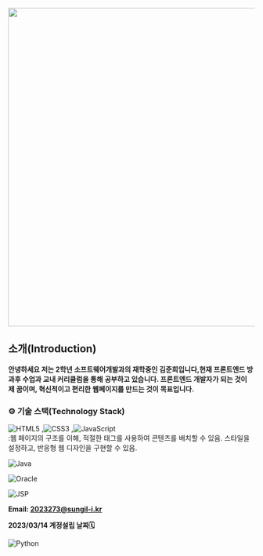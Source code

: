 

<p align="center">

<img src="https://github.com/user-attachments/assets/4f8185fc-2218-4057-ac3b-0fb54063a617"  width="650" />

</p>


<h2>소개(Introduction)</h2>

**안녕하세요 저는 2학년 소프트웨어개발과의 재학중인 김준희입니다,현재 프론트엔드 방과후 수업과 교내 커리큘럼을 통해 공부하고 있습니다. 프론트엔드 개발자가 되는 것이 제 꿈이며, 혁신적이고 편리한 웹페이지를 만드는 것이 목표입니다.**


### ⚙️ 기술 스택(Technology Stack)

![HTML5](https://img.shields.io/badge/-HTML5-E34F26?style=flat-square&logo=html5&logoColor=white)
,![CSS3](https://img.shields.io/badge/-CSS3-1572B6?style=flat-square&logo=css3&logoColor=white)
,![JavaScript](https://img.shields.io/badge/-JavaScript-F7DF1E?style=flat-square&logo=javascript&logoColor=black)<br>
:웹 페이지의 구조를 이해, 적절한 태그를 사용하여 콘텐츠를 배치할 수 있음. 스타일을 설정하고, 반응형 웹 디자인을 구현할 수 있음.



![Java](https://img.shields.io/badge/-Java-007396?style=flat-square&logo=java&logoColor=white)<br>


![Oracle](https://img.shields.io/badge/-Oracle-F80000?style=flat-square&logo=oracle&logoColor=white)<br>

![JSP](https://img.shields.io/badge/-JSP-007396?style=flat-square&logo=java&logoColor=white)<br>


**Email: 2023273@sungil-i.kr**
<!-- http://127.0.0.1:5500/opening.html - 진행중🛠️ -->

**2023/03/14 계정설립 날짜🗓️**

![Python](https://img.shields.io/badge/Python-3776AB?style=for-the-badge&logo=python&logoColor=white)

<!--
**junhee23314/junhee23314** is a ✨ _special_ ✨ repository because its `README
.md` (this file) appears on your GitHub profile.

Here are some ideas to get you star
ted:

- 🔭 I’m currently working on ...
- 🌱 I’m currently learning ...
- 👯 I’m looking to collaborate on ...
- 🤔 I’m looking for help with ...
- 💬 Ask me about ...
- 📫 How to reach me: ...
- 😄 Pronouns: ...
- ⚡ Fun fact: ...
-->
